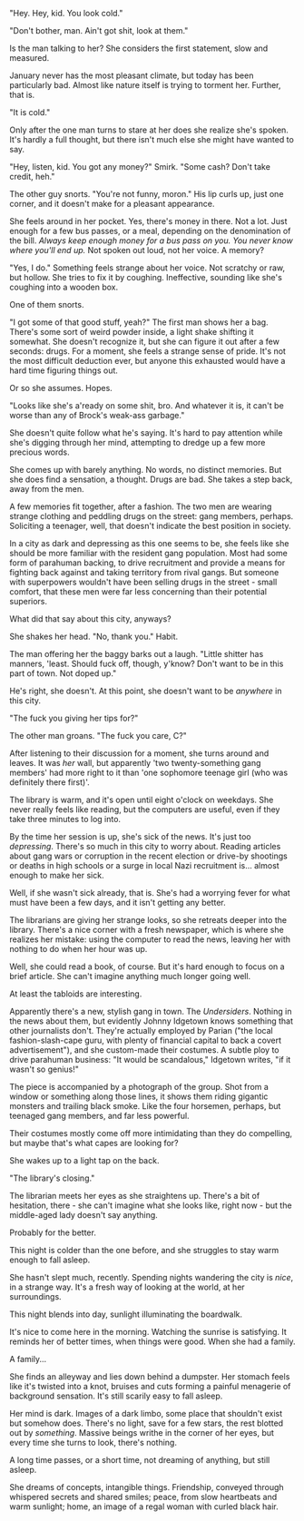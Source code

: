"Hey. Hey, kid. You look cold."

"Don't bother, man. Ain't got shit, look at them."

Is the man talking to her? She considers the first statement, slow and measured.

January never has the most pleasant climate, but today has been particularly bad. Almost like nature itself is trying to torment her. Further, that is.

"It is cold."

Only after the one man turns to stare at her does she realize she's spoken. It's hardly a full thought, but there isn't much else she might have wanted to say. 

"Hey, listen, kid. You got any money?" Smirk. "Some cash? Don't take credit, heh."

The other guy snorts. "You're not funny, moron." His lip curls up, just one corner, and it doesn't make for a pleasant appearance.

She feels around in her pocket. Yes, there's money in there. Not a lot. Just enough for a few bus passes, or a meal, depending on the denomination of the bill. *Always keep enough money for a bus pass on you. You never know where you'll end up.* Not spoken out loud, not her voice. A memory?

"Yes, I do." Something feels strange about her voice. Not scratchy or raw, but hollow. She tries to fix it by coughing. Ineffective, sounding like she's coughing into a wooden box.

One of them snorts.

"I got some of that good stuff, yeah?" The first man shows her a bag. There's some sort of weird powder inside, a light shake shifting it somewhat. She doesn't recognize it, but she can figure it out after a few seconds: drugs. For a moment, she feels a strange sense of pride. It's not the most difficult deduction ever, but anyone this exhausted would have a hard time figuring things out.

Or so she assumes. Hopes.

"Looks like she's a'ready on some shit, bro. And whatever it is, it can't be worse than any of Brock's weak-ass garbage."

She doesn't quite follow what he's saying. It's hard to pay attention while she's digging through her mind, attempting to dredge up a few more precious words. 

She comes up with barely anything. No words, no distinct memories. But she does find a sensation, a thought. Drugs are bad. She takes a step back, away from the men.

A few memories fit together, after a fashion. The two men are wearing strange clothing and peddling drugs on the street: gang members, perhaps. Soliciting a teenager, well, that doesn't indicate the best position in society.

In a city as dark and depressing as this one seems to be, she feels like she should be more familiar with the resident gang population. Most had some form of parahuman backing, to drive recruitment and provide a means for fighting back against and taking territory from rival gangs. But someone with superpowers wouldn't have been selling drugs in the street - small comfort, that these men were far less concerning than their potential superiors.

What did that say about this city, anyways?

She shakes her head. "No, thank you." Habit.

The man offering her the baggy barks out a laugh. "Little shitter has manners, 'least. Should fuck off, though, y'know? Don't want to be in this part of town. Not doped up."

He's right, she doesn't. At this point, she doesn't want to be *anywhere* in this city. 

"The fuck you giving her tips for?"

The other man groans. "The fuck you care, C?" 

After listening to their discussion for a moment, she turns around and leaves. It was *her* wall, but apparently 'two twenty-something gang members' had more right to it than 'one sophomore teenage girl (who was definitely there first)'.

The library is warm, and it's open until eight o'clock on weekdays. She never really feels like reading, but the computers are useful, even if they take three minutes to log into. 

By the time her session is up, she's sick of the news. It's just too *depressing*. There's so much in this city to worry about. Reading articles about gang wars or corruption in the recent election or drive-by shootings or deaths in high schools or a surge in local Nazi recruitment is... almost enough to make her sick.

Well, if she wasn't sick already, that is. She's had a worrying fever for what must have been a few days, and it isn't getting any better.

The librarians are giving her strange looks, so she retreats deeper into the library. There's a nice corner with a fresh newspaper, which is where she realizes her mistake: using the computer to read the news, leaving her with nothing to do when her hour was up.

Well, she could read a book, of course. But it's hard enough to focus on a brief article. She can't imagine anything much longer going well.

At least the tabloids are interesting.

Apparently there's a new, stylish gang in town. The *Undersiders*. Nothing in the news about them, but evidently Johnny Idgetown knows something that other journalists don't. They're actually employed by Parian ("the local fashion-slash-cape guru, with plenty of financial capital to back a covert advertisement"), and she custom-made their costumes. A subtle ploy to drive parahuman business: "It would be scandalous," Idgetown writes, "if it wasn't so genius!"

The piece is accompanied by a photograph of the group. Shot from a window or something along those lines, it shows them riding gigantic monsters and trailing black smoke. Like the four horsemen, perhaps, but teenaged gang members, and far less powerful.

Their costumes mostly come off more intimidating than they do compelling, but maybe that's what capes are looking for?

She wakes up to a light tap on the back.

"The library's closing."

The librarian meets her eyes as she straightens up. There's a bit of hesitation, there - she can't imagine what she looks like, right now - but the middle-aged lady doesn't say anything.

Probably for the better.

This night is colder than the one before, and she struggles to stay warm enough to fall asleep.

She hasn't slept much, recently. Spending nights wandering the city is *nice*, in a strange way. It's a fresh way of looking at the world, at her surroundings. 

This night blends into day, sunlight illuminating the boardwalk.

It's nice to come here in the morning. Watching the sunrise is satisfying. It reminds her of better times, when things were good. When she had a family.

A family...

She finds an alleyway and lies down behind a dumpster. Her stomach feels like it's twisted into a knot, bruises and cuts forming a painful menagerie of background sensation. It's still scarily easy to fall asleep.

Her mind is dark. Images of a dark limbo, some place that shouldn't exist but somehow does. There's no light, save for a few stars, the rest blotted out by *something*. Massive beings writhe in the corner of her eyes, but every time she turns to look, there's nothing.

A long time passes, or a short time, not dreaming of anything, but still asleep.

She dreams of concepts, intangible things. Friendship, conveyed through whispered secrets and shared smiles; peace, from slow heartbeats and warm sunlight; home, an image of a regal woman with curled black hair.
